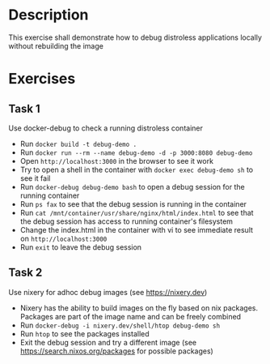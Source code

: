 # Description

This exercise shall demonstrate how to debug distroless applications locally without rebuilding the image

# Exercises

## Task 1

Use docker-debug to check a running distroless container

* Run `docker build -t debug-demo .`
* Run `docker run --rm --name debug-demo -d -p 3000:8080 debug-demo`
* Open `http://localhost:3000` in the browser to see it work
* Try to open a shell in the container with `docker exec debug-demo sh` to see it fail
* Run `docker-debug debug-demo bash` to open a debug session for the running container
* Run `ps fax` to see that the debug session is running in the container
* Run `cat /mnt/container/usr/share/nginx/html/index.html` to see that the debug session has access to running container's filesystem
* Change the index.html in the container with vi to see immediate result on `http://localhost:3000`
* Run `exit` to leave the debug session

## Task 2

Use nixery for adhoc debug images (see https://nixery.dev)

* Nixery has the ability to build images on the fly based on nix packages. Packages are part of the image name and can be freely combined
* Run `docker-debug -i nixery.dev/shell/htop debug-demo sh`
* Run `htop` to see the packages installed
* Exit the debug session and try a different image (see https://search.nixos.org/packages for possible packages)